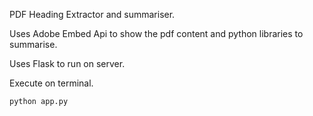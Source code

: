 PDF Heading Extractor and summariser.

Uses Adobe Embed Api to show the pdf content and python libraries to summarise.

Uses Flask to run on server.

Execute on terminal.
```
python app.py
```
